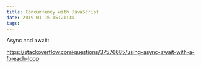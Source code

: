 ```yaml
---
title: Concurrency with JavaScript
date: 2019-01-15 15:21:34
tags:
---
```


Async and await:

https://stackoverflow.com/questions/37576685/using-async-await-with-a-foreach-loop